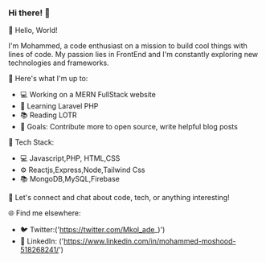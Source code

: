 ### Hi there! 👋
👋 Hello, World!

I'm Mohammed, a code enthusiast on a mission to build cool things with lines of code. My passion lies in FrontEnd and I'm constantly exploring new technologies and frameworks.

🚀 Here's what I'm up to:

- 💻 Working on a MERN FullStack website
- 🌱 Learning Laravel PHP
- 📚 Reading LOTR
- 🎯 Goals: Contribute more to open source, write helpful blog posts

🔧 Tech Stack:

- 💻 Javascript,PHP, HTML,CSS
- ⚙️ Reactjs,Express,Node,Tailwind Css
- 📚 MongoDB,MySQL,Firebase

💬 Let's connect and chat about code, tech, or anything interesting!

🌐 Find me elsewhere:

- 🐦 Twitter:('https://twitter.com/Mkol_ade_)')
- 💼 LinkedIn: ('https://www.linkedin.com/in/mohammed-moshood-518268241/')




<!--
**mkolade/mkolade** is a ✨ _special_ ✨ repository because its `README.md` (this file) appears on your GitHub profile.

Here are some ideas to get you started:

- 🔭 I’m currently working on ...
- 🌱 I’m currently learning ...
- 👯 I’m looking to collaborate on ...
- 🤔 I’m looking for help with ...
- 💬 Ask me about ...
- 📫 How to reach me: ...
- 😄 Pronouns: ...
- ⚡ Fun fact: ...
-->
